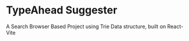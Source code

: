# TypeAhead Suggester
 A Search Browser Based Project using Trie Data structure, built on React-Vite
